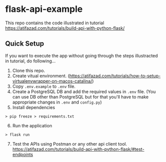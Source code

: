 # flask-api-example

This repo contains the code illustrated in tutorial https://atifazad.com/tutorials/build-api-with-python-flask/


## Quick Setup
If you want to execute the app without going through the steps illustracted in tutorial, do following...

1. Clone this repo.
2. Create vitual environment.
(https://atifazad.com/tutorials/how-to-setup-virtualenvwrapper-on-macos-catalina/)
3. Copy `.env.example` to `.env` file.
4. Create a PostgreSQL DB and add the required values in `.env` file.
(You can use DB other than PostgreSQL but for that you'll have to make appropriate changes in `.env` and `config.py`)
5. Install dependencies
```
> pip freeze > requirements.txt
```
6. Run the application
```
> flask run
```
7. Test the APIs using Postman or any other api client tool. 
https://atifazad.com/tutorials/build-api-with-python-flask/#test-endpoints
